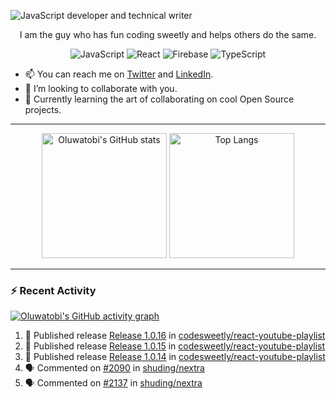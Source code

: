 ![JavaScript developer and technical writer](https://github.com/oluwatobiss/oluwatobiss/assets/60105594/b7553a4a-7e4c-4277-bc36-059974d9e7dd)

<div align="center">
  
  I am the guy who has fun coding sweetly and helps others do the same.
  
  ![JavaScript](https://img.shields.io/badge/javascript-f4e57e?style=for-the-badge&logo=javascript&logoColor=black)
  ![React](https://img.shields.io/badge/react-0D6C8C?style=for-the-badge&logo=react&logoColor=white)
  ![Firebase](https://img.shields.io/badge/firebase-F2C12A?style=for-the-badge&logo=firebase&logoColor=black)
  ![TypeScript](https://img.shields.io/badge/typescript-3178C6?style=for-the-badge&logo=typescript&logoColor=white)
  
</div>

- 📫 You can reach me on [Twitter](https://twitter.com/oluwatobiss) and [LinkedIn](https://www.linkedin.com/in/oluwatobiss/).
- 👯 I’m looking to collaborate with you.
- 🌱 Currently learning the art of collaborating on cool Open Source projects.

---

<div align="center">
  <img height=200 src="https://github-readme-stats.vercel.app/api?username=oluwatobiss&show_icons=true&theme=vision-friendly-dark" alt="Oluwatobi's GitHub stats"/>
  <img height=200 src="https://github-readme-stats.vercel.app/api/top-langs/?username=oluwatobiss&langs_count=8&layout=compact&theme=vision-friendly-dark" alt="Top Langs"/>
</div>
  
---

### :zap: Recent Activity

[![Oluwatobi's GitHub activity graph](https://github-readme-activity-graph.vercel.app/graph?username=oluwatobiss&theme=high-contrast)](https://github.com/ashutosh00710/github-readme-activity-graph)

<!--START_SECTION:activity-->
1. 🚀 Published release [Release 1.0.16](https://github.com/codesweetly/react-youtube-playlist/releases/tag/v1.0.16) in [codesweetly/react-youtube-playlist](https://github.com/codesweetly/react-youtube-playlist)
2. 🚀 Published release [Release 1.0.15](https://github.com/codesweetly/react-youtube-playlist/releases/tag/v1.0.15) in [codesweetly/react-youtube-playlist](https://github.com/codesweetly/react-youtube-playlist)
3. 🚀 Published release [Release 1.0.14](https://github.com/codesweetly/react-youtube-playlist/releases/tag/v1.0.14) in [codesweetly/react-youtube-playlist](https://github.com/codesweetly/react-youtube-playlist)
4. 🗣 Commented on [#2090](https://github.com/shuding/nextra/issues/2090#issuecomment-1676178629) in [shuding/nextra](https://github.com/shuding/nextra)
5. 🗣 Commented on [#2137](https://github.com/shuding/nextra/pull/2137#issuecomment-1674950663) in [shuding/nextra](https://github.com/shuding/nextra)
<!--END_SECTION:activity-->

<!--
**oluwatobiss/oluwatobiss** is a ✨ _special_ ✨ repository because its `README.md` (this file) appears on your GitHub profile.

Here are some ideas to get you started:

- 🔭 I’m currently working on ...
- 🌱 I’m currently learning ...
- 👯 I’m looking to collaborate on ...
- 🤔 I’m looking for help with ...
- 💬 Ask me about ...
- 📫 How to reach me: ...
- 😄 Pronouns: ...
- ⚡ Fun fact: ...
-->
